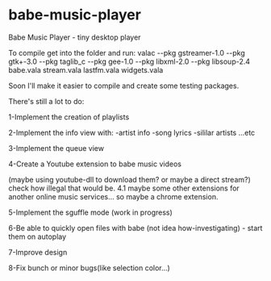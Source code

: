 # babe-music-player
Babe Music Player - tiny desktop player

To compile get into the folder and run:
valac --pkg gstreamer-1.0 --pkg gtk+-3.0 --pkg taglib_c --pkg gee-1.0 --pkg libxml-2.0 --pkg libsoup-2.4 babe.vala stream.vala lastfm.vala widgets.vala

Soon I'll make it easier to compile and create some testing packages.

There's still a lot to do:

1-Implement the creation of playlists

2-Implement the info view with:
  -artist info
  -song lyrics
  -sililar artists ...etc
  
3-Implement the queue view

4-Create a Youtube extension to babe music videos

  (maybe using youtube-dll to download them? or maybe a direct stream?) check how illegal that would be.
  4.1 maybe some other extensions for another online music services... so maybe a chrome extension. 
  
5-Implement the sguffle mode (work in progress)

6-Be able to quickly open files with babe (not idea how-investigating) - start them on autoplay

7-Improve design

8-Fix bunch or minor bugs(like selection color...)





